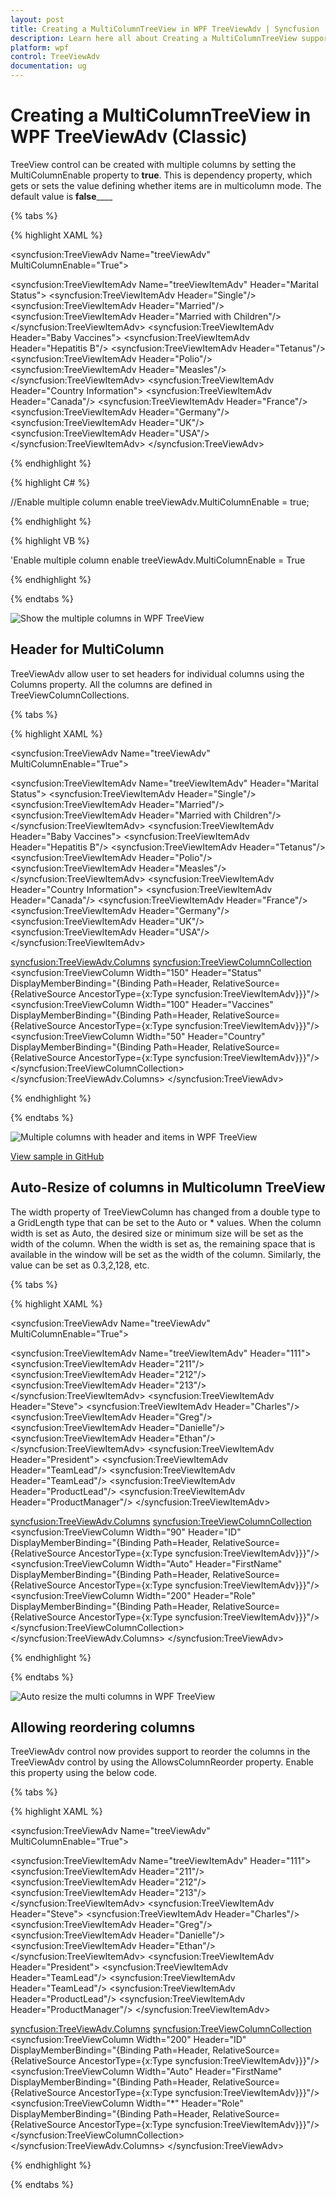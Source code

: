 ```yaml
---
layout: post
title: Creating a MultiColumnTreeView in WPF TreeViewAdv | Syncfusion
description: Learn here all about Creating a MultiColumnTreeView support in Syncfusion WPF TreeViewAdv (Classic) control and more.
platform: wpf
control: TreeViewAdv
documentation: ug
---
```

# Creating a MultiColumnTreeView in WPF TreeViewAdv (Classic)

TreeView control can be created with multiple columns by setting the MultiColumnEnable property to __true__. This is dependency property, which gets or sets the value defining whether items are in multicolumn mode. The default value is __false______

{% tabs %}

{% highlight XAML %}

<!-- Adding TreeViewAdv with Enabling multiple column -->
<syncfusion:TreeViewAdv  Name="treeViewAdv" MultiColumnEnable="True">
<!-- Adding TreeViewItemAdv -->
<syncfusion:TreeViewItemAdv Name="treeViewItemAdv" Header="Marital Status">
<syncfusion:TreeViewItemAdv Header="Single"/>
<syncfusion:TreeViewItemAdv Header="Married"/>
<syncfusion:TreeViewItemAdv Header="Married with Children"/>
</syncfusion:TreeViewItemAdv>
<syncfusion:TreeViewItemAdv Header="Baby Vaccines">
<syncfusion:TreeViewItemAdv Header="Hepatitis B"/>
<syncfusion:TreeViewItemAdv Header="Tetanus"/>
<syncfusion:TreeViewItemAdv Header="Polio"/>
<syncfusion:TreeViewItemAdv Header="Measles"/>
</syncfusion:TreeViewItemAdv>
<syncfusion:TreeViewItemAdv Header="Country Information">
<syncfusion:TreeViewItemAdv Header="Canada"/>
<syncfusion:TreeViewItemAdv Header="France"/>
<syncfusion:TreeViewItemAdv Header="Germany"/>
<syncfusion:TreeViewItemAdv Header="UK"/>
<syncfusion:TreeViewItemAdv Header="USA"/>
</syncfusion:TreeViewItemAdv>
</syncfusion:TreeViewAdv>

{% endhighlight %}

{% highlight C# %}

//Enable multiple column enable
treeViewAdv.MultiColumnEnable = true;

{% endhighlight %}

{% highlight VB %}

'Enable multiple column enable
treeViewAdv.MultiColumnEnable = True

{% endhighlight %}

{% endtabs %}  

![Show the multiple columns in WPF TreeView](Creating_a_multicolumn_treeview_images/Creating_a_multicolumn_treeview_img1.jpeg)

## Header for MultiColumn

TreeViewAdv allow user to set headers for individual columns using the Columns property. All the columns are defined in TreeViewColumnCollections.

{% tabs %}

{% highlight XAML %}

<!-- Adding TreeViewAdv with Enabling multiple column -->
<syncfusion:TreeViewAdv Name="treeViewAdv" MultiColumnEnable="True">
<!-- Adding TreeViewItemAdv -->
<syncfusion:TreeViewItemAdv Name="treeViewItemAdv" Header="Marital Status">
<syncfusion:TreeViewItemAdv Header="Single"/>
<syncfusion:TreeViewItemAdv Header="Married"/>
<syncfusion:TreeViewItemAdv Header="Married with Children"/>
</syncfusion:TreeViewItemAdv>
<syncfusion:TreeViewItemAdv Header="Baby Vaccines">
<syncfusion:TreeViewItemAdv Header="Hepatitis B"/>
<syncfusion:TreeViewItemAdv Header="Tetanus"/>
<syncfusion:TreeViewItemAdv Header="Polio"/>
<syncfusion:TreeViewItemAdv Header="Measles"/>
</syncfusion:TreeViewItemAdv>
<syncfusion:TreeViewItemAdv Header="Country Information">
<syncfusion:TreeViewItemAdv Header="Canada"/>
<syncfusion:TreeViewItemAdv Header="France"/>
<syncfusion:TreeViewItemAdv Header="Germany"/>
<syncfusion:TreeViewItemAdv Header="UK"/>
<syncfusion:TreeViewItemAdv Header="USA"/>
</syncfusion:TreeViewItemAdv>
<!-- Adding header -->
<syncfusion:TreeViewAdv.Columns>
<syncfusion:TreeViewColumnCollection>
<syncfusion:TreeViewColumn Width="150" Header="Status"
DisplayMemberBinding="{Binding Path=Header, RelativeSource={RelativeSource AncestorType={x:Type syncfusion:TreeViewItemAdv}}}"/>
<syncfusion:TreeViewColumn Width="100" Header="Vaccines"
DisplayMemberBinding="{Binding Path=Header, RelativeSource={RelativeSource AncestorType={x:Type syncfusion:TreeViewItemAdv}}}"/>
<syncfusion:TreeViewColumn Width="50" Header="Country"
DisplayMemberBinding="{Binding Path=Header, RelativeSource={RelativeSource AncestorType={x:Type syncfusion:TreeViewItemAdv}}}"/>
</syncfusion:TreeViewColumnCollection>
</syncfusion:TreeViewAdv.Columns>
</syncfusion:TreeViewAdv>

{% endhighlight %}

{% endtabs %}

![Multiple columns with header and items in WPF TreeView](Creating_a_multicolumn_treeview_images/Creating_a_multicolumn_treeview_img2.jpeg)

[View sample in GitHub](https://github.com/SyncfusionExamples/Create-multiple-column-in-wpf-treeviewadv)


## Auto-Resize of columns in Multicolumn TreeView

The width property of TreeViewColumn has changed from a double type to a GridLength type that can be set to the Auto or * values. When the column width is set as Auto, the desired size or minimum size will be set as the width of the column. When the width is set as, the remaining space that is available in the window will be set as the width of the column. Similarly, the value can be set as 0.3,2,128, etc.

{% tabs %}

{% highlight XAML %}

<!-- Adding TreeViewAdv with Enabling multiple column -->
<syncfusion:TreeViewAdv Name="treeViewAdv" MultiColumnEnable="True">
<!-- Adding TreeViewItemAdv -->
<syncfusion:TreeViewItemAdv Name="treeViewItemAdv" Header="111">
<syncfusion:TreeViewItemAdv Header="211"/>
<syncfusion:TreeViewItemAdv Header="212"/>
<syncfusion:TreeViewItemAdv Header="213"/>
</syncfusion:TreeViewItemAdv>
<syncfusion:TreeViewItemAdv Header="Steve">
<syncfusion:TreeViewItemAdv Header="Charles"/>
<syncfusion:TreeViewItemAdv Header="Greg"/>
<syncfusion:TreeViewItemAdv Header="Danielle"/>
<syncfusion:TreeViewItemAdv Header="Ethan"/>
</syncfusion:TreeViewItemAdv>
<syncfusion:TreeViewItemAdv Header="President">
<syncfusion:TreeViewItemAdv Header="TeamLead"/>
<syncfusion:TreeViewItemAdv Header="TeamLead"/>
<syncfusion:TreeViewItemAdv Header="ProductLead"/>
<syncfusion:TreeViewItemAdv Header="ProductManager"/>
</syncfusion:TreeViewItemAdv>
<!-- Adding header -->
<syncfusion:TreeViewAdv.Columns>
<syncfusion:TreeViewColumnCollection>
<syncfusion:TreeViewColumn Width="90" Header="ID"
DisplayMemberBinding="{Binding Path=Header, RelativeSource={RelativeSource AncestorType={x:Type syncfusion:TreeViewItemAdv}}}"/>
<syncfusion:TreeViewColumn Width="Auto" Header="FirstName"
DisplayMemberBinding="{Binding Path=Header, RelativeSource={RelativeSource AncestorType={x:Type syncfusion:TreeViewItemAdv}}}"/>
<syncfusion:TreeViewColumn Width="200" Header="Role"
DisplayMemberBinding="{Binding Path=Header, RelativeSource={RelativeSource AncestorType={x:Type syncfusion:TreeViewItemAdv}}}"/>
</syncfusion:TreeViewColumnCollection>
</syncfusion:TreeViewAdv.Columns>
</syncfusion:TreeViewAdv>

{% endhighlight %}

{% endtabs %}

![Auto resize the multi columns in WPF TreeView](Creating_a_multicolumn_treeview_images/Creating_a_multicolumn_treeview_img3.jpeg)

## Allowing reordering columns

TreeViewAdv control now provides support to reorder the columns in the TreeViewAdv control by using the AllowsColumnReorder property. Enable this property using the below code.

{% tabs %}

{% highlight XAML %}

<!-- Adding TreeViewAdv with Enabling multiple column -->
<syncfusion:TreeViewAdv Name="treeViewAdv" MultiColumnEnable="True">
<!-- Adding TreeViewItemAdv -->
<syncfusion:TreeViewItemAdv Name="treeViewItemAdv" Header="111">
<syncfusion:TreeViewItemAdv Header="211"/>
<syncfusion:TreeViewItemAdv Header="212"/>
<syncfusion:TreeViewItemAdv Header="213"/>
</syncfusion:TreeViewItemAdv>
<syncfusion:TreeViewItemAdv Header="Steve">
<syncfusion:TreeViewItemAdv Header="Charles"/>
<syncfusion:TreeViewItemAdv Header="Greg"/>
<syncfusion:TreeViewItemAdv Header="Danielle"/>
<syncfusion:TreeViewItemAdv Header="Ethan"/>
</syncfusion:TreeViewItemAdv>
<syncfusion:TreeViewItemAdv Header="President">
<syncfusion:TreeViewItemAdv Header="TeamLead"/>
<syncfusion:TreeViewItemAdv Header="TeamLead"/>
<syncfusion:TreeViewItemAdv Header="ProductLead"/>
<syncfusion:TreeViewItemAdv Header="ProductManager"/>
</syncfusion:TreeViewItemAdv>
<!-- Adding header -->
<syncfusion:TreeViewAdv.Columns>
<syncfusion:TreeViewColumnCollection>
<syncfusion:TreeViewColumn Width="200" Header="ID"
DisplayMemberBinding="{Binding Path=Header, RelativeSource={RelativeSource AncestorType={x:Type syncfusion:TreeViewItemAdv}}}"/>
<syncfusion:TreeViewColumn Width="Auto" Header="FirstName"
DisplayMemberBinding="{Binding Path=Header, RelativeSource={RelativeSource AncestorType={x:Type syncfusion:TreeViewItemAdv}}}"/>
<syncfusion:TreeViewColumn Width="*" Header="Role"
DisplayMemberBinding="{Binding Path=Header, RelativeSource={RelativeSource AncestorType={x:Type syncfusion:TreeViewItemAdv}}}"/>
</syncfusion:TreeViewColumnCollection>
</syncfusion:TreeViewAdv.Columns>
</syncfusion:TreeViewAdv>

{% endhighlight %}

{% endtabs %}
